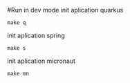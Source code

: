 #Run in dev mode
init aplication quarkus 
````shell
make q
````
init aplication spring
````shell
make s
````

init aplication micronaut
````shell
make mn
````